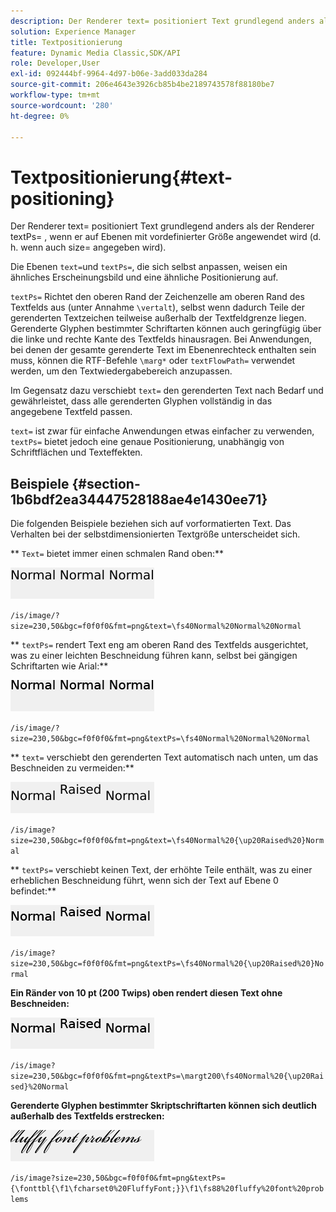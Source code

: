 ```yaml
---
description: Der Renderer text= positioniert Text grundlegend anders als der Renderer textPs= , wenn er auf Ebenen mit vordefinierter Größe angewendet wird (d. h. wenn auch size= angegeben wird).
solution: Experience Manager
title: Textpositionierung
feature: Dynamic Media Classic,SDK/API
role: Developer,User
exl-id: 092444bf-9964-4d97-b06e-3add033da284
source-git-commit: 206e4643e3926cb85b4be2189743578f88180be7
workflow-type: tm+mt
source-wordcount: '280'
ht-degree: 0%

---
```


# Textpositionierung{#text-positioning}

Der Renderer text= positioniert Text grundlegend anders als der Renderer textPs= , wenn er auf Ebenen mit vordefinierter Größe angewendet wird (d. h. wenn auch size= angegeben wird).

Die Ebenen `text=`und `textPs=`, die sich selbst anpassen, weisen ein ähnliches Erscheinungsbild und eine ähnliche Positionierung auf.

`textPs=` Richtet den oberen Rand der Zeichenzelle am oberen Rand des Textfelds aus (unter Annahme  `\vertalt`), selbst wenn dadurch Teile der gerenderten Textzeichen teilweise außerhalb der Textfeldgrenze liegen. Gerenderte Glyphen bestimmter Schriftarten können auch geringfügig über die linke und rechte Kante des Textfelds hinausragen. Bei Anwendungen, bei denen der gesamte gerenderte Text im Ebenenrechteck enthalten sein muss, können die RTF-Befehle `\marg*` oder `textFlowPath=` verwendet werden, um den Textwiedergabebereich anzupassen.

Im Gegensatz dazu verschiebt `text=` den gerenderten Text nach Bedarf und gewährleistet, dass alle gerenderten Glyphen vollständig in das angegebene Textfeld passen.

`text=` ist zwar für einfache Anwendungen etwas einfacher zu verwenden, `textPs=` bietet jedoch eine genaue Positionierung, unabhängig von Schriftflächen und Texteffekten.

## Beispiele {#section-1b6bdf2ea34447528188ae4e1430ee71}

Die folgenden Beispiele beziehen sich auf vorformatierten Text. Das Verhalten bei der selbstdimensionierten Textgröße unterscheidet sich.

** `Text=` bietet immer einen schmalen Rand oben:**

![](assets/tp01.png)

`/is/image/?size=230,50&bgc=f0f0f0&fmt=png&text=\fs40Normal%20Normal%20Normal`

** `textPs=` rendert Text eng am oberen Rand des Textfelds ausgerichtet, was zu einer leichten Beschneidung führen kann, selbst bei gängigen Schriftarten wie Arial:**

![](assets/tp02.png)

`/is/image/?size=230,50&bgc=f0f0f0&fmt=png&textPs=\fs40Normal%20Normal%20Normal`

** `text=` verschiebt den gerenderten Text automatisch nach unten, um das Beschneiden zu vermeiden:**

![](assets/tp03.png)

`/is/image?size=230,50&bgc=f0f0f0&fmt=png&text=\fs40Normal%20{\up20Raised%20}Normal`

** `textPs=` verschiebt keinen Text, der erhöhte Teile enthält, was zu einer erheblichen Beschneidung führt, wenn sich der Text auf Ebene 0 befindet:**

![](assets/tp04.png)

`/is/image?size=230,50&bgc=f0f0f0&fmt=png&textPs=\fs40Normal%20{\up20Raised%20}Normal`

**Ein Ränder von 10 pt (200 Twips) oben rendert diesen Text ohne Beschneiden:**

![](assets/tp05.png)

`/is/image?size=230,50&bgc=f0f0f0&fmt=png&textPs=\margt200\fs40Normal%20{\up20Raised}%20Normal`

**Gerenderte Glyphen bestimmter Skriptschriftarten können sich deutlich außerhalb des Textfelds erstrecken:**

![](assets/tp06.png)

`/is/image?size=230,50&bgc=f0f0f0&fmt=png&textPs={\fonttbl{\f1\fcharset0%20FluffyFont;}}\f1\fs88%20fluffy%20font%20problems`
